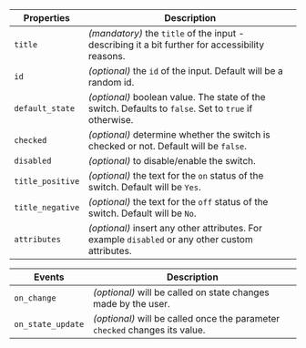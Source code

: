 | Properties       | Description                                                                                           |
| ---------------- | ----------------------------------------------------------------------------------------------------- |
| `title`          | _(mandatory)_ the `title` of the input - describing it a bit further for accessibility reasons.       |
| `id`             | _(optional)_ the `id` of the input. Default will be a random id.                                      |
| `default_state`  | _(optional)_ boolean value. The state of the switch. Defaults to `false`. Set to `true` if otherwise. |
| `checked`        | _(optional)_ determine whether the switch is checked or not. Default will be `false`.                 |
| `disabled`       | _(optional)_ to disable/enable the switch.                                                            |
| `title_positive` | _(optional)_ the text for the `on` status of the switch. Default will be `Yes`.                       |
| `title_negative` | _(optional)_ the text for the `off` status of the switch. Default will be `No`.                       |
| `attributes`     | _(optional)_ insert any other attributes. For example `disabled` or any other custom attributes.      |

| Events            | Description                                                                 |
| ----------------- | --------------------------------------------------------------------------- |
| `on_change`       | _(optional)_ will be called on state changes made by the user.              |
| `on_state_update` | _(optional)_ will be called once the parameter `checked` changes its value. |
